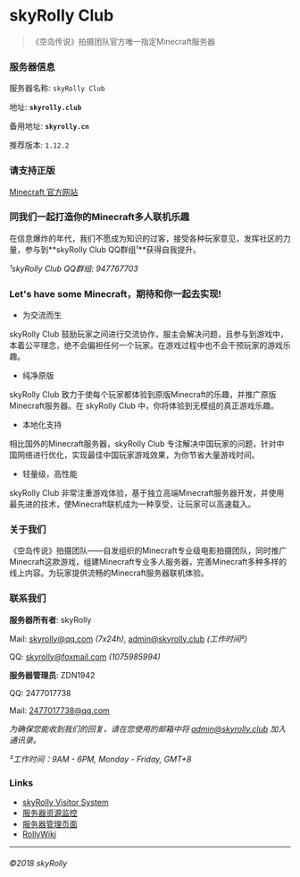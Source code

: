 # skyRolly Club

>《空岛传说》拍摄团队官方唯一指定Minecraft服务器

### 服务器信息

服务器名称: `skyRolly Club`

地址: **`skyrolly.club`**

备用地址: **`skyrolly.cn`**

推荐版本: `1.12.2`

### 请支持正版

[Minecraft 官方网站](http://minecraft.net/)

### 同我们一起打造你的Minecraft多人联机乐趣
在信息爆炸的年代，我们不愿成为知识的过客，接受各种玩家意见，发挥社区的力量，参与到**skyRolly Club QQ群组&sup1;**获得自我提升。

*&sup1;skyRolly Club QQ群组: 947767703*

### Let's have some Minecraft，期待和你一起去实现!

- 为交流而生

skyRolly Club 鼓励玩家之间进行交流协作，服主会解决问题，且参与到游戏中，本着公平理念，绝不会偏袒任何一个玩家。在游戏过程中也不会干预玩家的游戏乐趣。

-  纯净原版

skyRolly Club 致力于使每个玩家都体验到原版Minecraft的乐趣，并推广原版Minecraft服务器。在 skyRolly Club 中，你将体验到无模组的真正游戏乐趣。

-  本地化支持

相比国外的Minecraft服务器，skyRolly Club 专注解决中国玩家的问题，针对中国网络进行优化，实现最佳中国玩家游戏效果，为你节省大量游戏时间。

-  轻量级，高性能

skyRolly Club 非常注重游戏体验，基于独立高端Minecraft服务器开发，并使用最先进的技术，使Minecraft联机成为一种享受，让玩家可以高速载入。

### 关于我们

《空岛传说》拍摄团队——自发组织的Minecraft专业级电影拍摄团队，同时推广Minecraft这款游戏，组建Minecraft专业多人服务器，完善Minecraft多种多样的线上内容。为玩家提供流畅的Minecraft服务器联机体验。

### 联系我们

**服务器所有者**: skyRolly

Mail: skyrolly@qq.com *(7x24h)*, admin@skyrolly.club *(工作时间&sup2;)*

QQ: skyrolly@foxmail.com *(1075985994)*

**服务器管理员**: ZDN1942

QQ: 2477017738

Mail: 2477017738@qq.com

*为确保您能收到我们的回复，请在您使用的邮箱中将 admin@skyrolly.club 加入通讯录。*

*&sup2;工作时间：9AM - 6PM, Monday - Friday, GMT+8*
### Links

- [skyRolly Visitor System](http://skyrolly.club:666/)
- [服务器资源监控](http://skyrolly.club:19999/)
- [服务器管理页面](http://skyrolly.club:5000/)
- [RollyWiki](http://skyrolly.club:666/mediawiki/)

------------


###### &copy;2018 skyRolly
